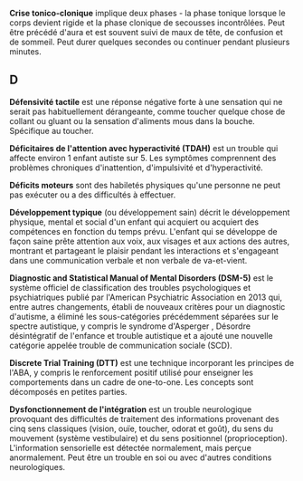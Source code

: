 **Crise tonico-clonique** implique deux phases - la phase tonique lorsque le corps devient rigide et la phase clonique de secousses incontrôlées. Peut être précédé d'aura et est souvent suivi de maux de tête, de confusion et de sommeil. Peut durer quelques secondes ou continuer pendant plusieurs minutes.

## D
**Défensivité tactile** est une réponse négative forte à une sensation qui ne serait pas habituellement dérangeante, comme toucher quelque chose de collant ou gluant ou la sensation d'aliments mous dans la bouche. Spécifique au toucher.

**Déficitaires de l'attention avec hyperactivité  (TDAH)** est un trouble qui affecte environ 1 enfant autiste sur 5. Les symptômes comprennent des problèmes chroniques d'inattention, d'impulsivité et d'hyperactivité.

**Déficits moteurs** sont des habiletés physiques qu'une personne ne peut pas exécuter ou a des difficultés à effectuer.

**Développement typique** (ou développement sain) décrit le développement physique, mental et social d'un enfant qui acquiert ou acquiert des compétences en fonction du temps prévu. L'enfant qui se développe de façon saine prête attention aux voix, aux visages et aux actions des autres, montrant et partageant le plaisir pendant les interactions et s'engageant dans une communication verbale et non verbale de va-et-vient.

**Diagnostic and Statistical Manual of Mental Disorders (DSM-5)** est le système officiel de classification des troubles psychologiques et psychiatriques publié par l'American Psychiatric Association en 2013 qui, entre autres changements, établi de nouveaux critères pour un diagnostic d'autisme, a éliminé les sous-catégories précédemment séparées sur le spectre autistique, y compris le syndrome d'Asperger , Désordre désintégratif de l'enfance et trouble autistique et a ajouté une nouvelle catégorie appelée trouble de communication sociale (SCD).

**Discrete Trial Training (DTT)** est une technique incorporant les principes de l'ABA, y compris le renforcement positif utilisé pour enseigner les comportements dans un cadre de one-to-one. Les concepts sont décomposés en petites parties.

**Dysfonctionnement de l'intégration** est un trouble neurologique provoquant des difficultés de traitement des informations provenant des cinq sens classiques (vision, ouïe, toucher, odorat et goût), du sens du mouvement (système vestibulaire) et du sens positionnel (proprioception). L'information sensorielle est détectée normalement, mais perçue anormalement. Peut être un trouble en soi ou avec d'autres conditions neurologiques.
